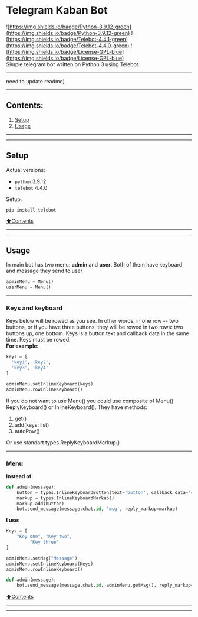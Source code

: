 # Telegram Kaban Bot

![https://img.shields.io/badge/Python-3.9.12-green](https://img.shields.io/badge/Python-3.9.12-green) 
![https://img.shields.io/badge/Telebot-4.4.1-green](https://img.shields.io/badge/Telebot-4.4.0-green) 
![https://img.shields.io/badge/License-GPL-blue](https://img.shields.io/badge/License-GPL-blue)     
Simple telegram bot written on Python 3 using Telebot. 

----
need to update readme)

----
## Contents:
1. [Setup](#setup)
2. [Usage](#usage)
----
----
## Setup
Actual versions:    
+ `python`  3.9.12    
+ `telebot`  4.4.0
    
Setup:
```
pip install telebot
```
[:arrow_up:Contents](#contents)

----
----
## Usage

In main bot has two menu: __admin__ and __user__. Both of them have keyboard and message they send to user
```python
adminMenu = Menu()
userMenu = Menu()
```
----
### Keys and keyboard
Keys below will be rowed as you see. 
 In other words, in one row -- two buttons, or if you have three buttons, they will be rowed in two rows: two buttons up, one bottom.
 Keys is a button text and callback data in the same time. Keys must be rowed.    
**For example:**
```python
keys = [
  'key1', 'key2',
  'key3', 'key4'
]

adminMenu.setInlineKeyboard(keys)
adminMenu.rowInlineKeyboard()
```
If you do not want to use Menu() you could use composite of Menu() ReplyKeyboard() or InlineKeyboard(). They have methods:    
1. get()
2. add(keys: list)
3. autoRow()

Or use standart types.ReplyKeyboardMarkup()

----

### Menu
**Instead of:**
```python
def admin(message):
    button = types.InlineKeyboardButton(text='button', callback_data='call')
    markup = types.InlineKeyboardMarkup()
    markup.add(button)
    bot.send_message(message.chat.id, 'msg', reply_markup=markup)
```
**I use:**
```python
Keys = [
    "Key one", "Key two",
         "Key three"
]

adminMenu.setMsg("Message")
adminMenu.setInlineKeyboard(Keys)
adminMenu.rowInlineKeyboard()

def admin(message):
    bot.send_message(message.chat.id, adminMenu.getMsg(), reply_markup=adminMenu.getInlineKeyboard())
```
[:arrow_up:Contents](#contents)

----
----

